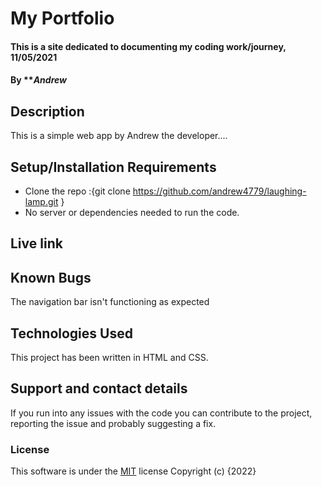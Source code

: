 # My Portfolio
#### This is a site dedicated to documenting my coding work/journey, 11/05/2021
#### By ***Andrew*
## Description
This is a simple web app by Andrew the developer....
## Setup/Installation Requirements
* Clone the repo :{git clone https://github.com/andrew4779/laughing-lamp.git }
* No server or dependencies needed to run the code.
## Live link

## Known Bugs
The navigation bar isn't functioning as expected
## Technologies Used
This project has been written in HTML and CSS.
## Support and contact details
If you run into any issues with the code you can contribute to the project, reporting the issue and probably suggesting a fix.
### License
This software is under the [MIT](LICENSE) license
Copyright (c) {2022} 